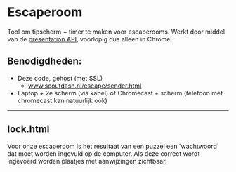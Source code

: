 # Escaperoom
Tool om tipscherm + timer te maken voor escaperooms. 
Werkt door middel van de [presentation API](https://developer.mozilla.org/en-US/docs/Web/API/Presentation_API), voorlopig dus alleen in Chrome.
## Benodigdheden:
- Deze code, gehost (met SSL)
  - www.scoutdash.nl/escape/sender.html
- Laptop + 2e scherm (via kabel) óf Chromecast + scherm (telefoon met chromecast kan natuurlijk ook)

---------------
## lock.html
Voor onze escaperoom is het resultaat van een puzzel een 'wachtwoord' dat moet worden ingevuld op de computer. Als deze correct wordt ingevoerd worden plaatjes met aanwijzingen zichtbaar.
